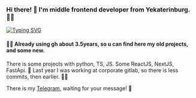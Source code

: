 ### Hi there! 👋 I'm middle frontend developer from Yekaterinburg.🧑‍💻
[![Typing SVG](https://readme-typing-svg.herokuapp.com?color=%2336BCF7&lines=Work+&+Study)](https://git.io/typing-svg)

#### 😶‍🌫️ Already using gh about 3.5years, so u can find here my old projects, and some new.  

There is some projects with python, TS, JS. Some ReactJS, NextJS, FastApi. 🤖 Last year I was working at corporate gitlab, so there is less commits, then earlier. 🫶🏻

There is my [Telegram](t.me/xmarburx), waiting for your message! 👤

